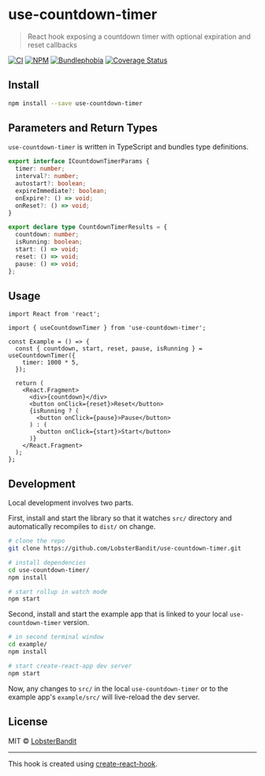 # use-countdown-timer

> React hook exposing a countdown timer with optional expiration and reset callbacks

[![CI](https://github.com/LobsterBandit/use-countdown-timer/workflows/CI/badge.svg)](https://github.com/LobsterBandit/use-countdown-timer/actions?query=workflow%3ACI)
[![NPM](https://img.shields.io/npm/v/use-countdown-timer.svg)](https://www.npmjs.com/package/use-countdown-timer)
[![Bundlephobia](https://img.shields.io/bundlephobia/minzip/use-countdown-timer.svg)](https://bundlephobia.com/result?p=use-countdown-timer)
[![Coverage Status](https://coveralls.io/repos/github/LobsterBandit/use-countdown-timer/badge.svg?branch=master)](https://coveralls.io/github/LobsterBandit/use-countdown-timer?branch=master)

## Install

```bash
npm install --save use-countdown-timer
```

## Parameters and Return Types

`use-countdown-timer` is written in TypeScript and bundles type definitions.

```ts
export interface ICountdownTimerParams {
  timer: number;
  interval?: number;
  autostart?: boolean;
  expireImmediate?: boolean;
  onExpire?: () => void;
  onReset?: () => void;
}

export declare type CountdownTimerResults = {
  countdown: number;
  isRunning: boolean;
  start: () => void;
  reset: () => void;
  pause: () => void;
};
```

## Usage

```tsx
import React from 'react';

import { useCountdownTimer } from 'use-countdown-timer';

const Example = () => {
  const { countdown, start, reset, pause, isRunning } = useCountdownTimer({
    timer: 1000 * 5,
  });

  return (
    <React.Fragment>
      <div>{countdown}</div>
      <button onClick={reset}>Reset</button>
      {isRunning ? (
        <button onClick={pause}>Pause</button>
      ) : (
        <button onClick={start}>Start</button>
      )}
    </React.Fragment>
  );
};
```

## Development

Local development involves two parts.

First, install and start the library so that it watches `src/` directory and automatically recompiles to `dist/` on change.

```bash
# clone the repo
git clone https://github.com/LobsterBandit/use-countdown-timer.git

# install dependencies
cd use-countdown-timer/
npm install

# start rollup in watch mode
npm start
```

Second, install and start the example app that is linked to your local `use-countdown-timer` version.

```bash
# in second terminal window
cd example/
npm install

# start create-react-app dev server
npm start
```

Now, any changes to `src/` in the local `use-countdown-timer` or to the example app's `example/src/` will live-reload the dev server.

## License

MIT © [LobsterBandit](https://github.com/LobsterBandit)

---

This hook is created using [create-react-hook](https://github.com/hermanya/create-react-hook).
